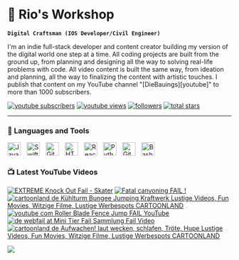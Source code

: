 # 🔧 Rio's Workshop 

**`Digital Craftsman (IOS Developer/Civil Engineer)`**

I'm an indie full-stack developer and content creator building my version of the digital world one step at a time. All coding projects are built from the ground up, from planning and designing all the way to solving real-life problems with code. All video content is built the same way, from ideation and planning, all the way to finalizing the content with artistic touches. I publish that content on my YouTube channel "[DieBauings][youtube]" to more than 1000 subscribers.

   <p align="left">
      <a href="https://www.youtube.com/c/diebauings?sub_confirmation=1">
         <img alt="youtube subscribers" title="Subscribe to my YouTube channel" src="https://custom-icon-badges.demolab.com/youtube/channel/subscribers/UC2WHjPDvbE6O328n17ZGcfg?color=%23E05D44&label=SUBSCRIBE&logo=video&logoColor=white&style=for-the-badge&labelColor=CE4630"/></a> 
      <a href="https://www.youtube.com/@DieBauings">
         <img alt="youtube views" title="YouTube views" src="https://custom-icon-badges.demolab.com/youtube/channel/views/UC2WHjPDvbE6O328n17ZGcfg?color=%23E1AD0E&logo=eye&logoColor=white&style=for-the-badge&labelColor=C79600"/></a> 
      <a href="https://github.com/RiosWorkshop?tab=followers">
         <img alt="followers" title="Follow me on Github" src="https://custom-icon-badges.demolab.com/github/followers/RiosWorkshop?color=236ad3&labelColor=1155ba&style=for-the-badge&logo=person-add&label=Follow&logoColor=white"/></a>
      <a href="https://github.com/RiosWorkshop?tab=repositories&sort=stargazers">
         <img alt="total stars" title="Total stars on GitHub" src="https://custom-icon-badges.demolab.com/github/stars/RiosWorkshop?color=55960c&style=for-the-badge&labelColor=488207&logo=star"/></a>
   </p>

---

### 🧰 Languages and Tools

<img align="left" alt="Java" width="30px" style="padding-right:10px;" src="https://cdn.jsdelivr.net/gh/devicons/devicon/icons/java/java-original.svg"/>
<img align="left" alt="Swift" width="30px" style="padding-right:10px;" src="https://cdn-icons-png.flaticon.com/512/5968/5968371.png"/>
<img align="left" alt="Git" width="30px" style="padding-right:10px;" src="https://cdn.jsdelivr.net/gh/devicons/devicon/icons/git/git-original.svg" />
<img align="left" alt="HTML" width="30px" style="padding-right:10px;" src="https://cdn.jsdelivr.net/gh/devicons/devicon/icons/html5/html5-plain.svg" />
<img align="left" alt="React" width="30px" style="padding-right:10px;" src="https://cdn.jsdelivr.net/gh/devicons/devicon/icons/react/react-original.svg" />
<img align="left" alt="Python" width="30px" style="padding-right:10px;" src="https://cdn.jsdelivr.net/gh/devicons/devicon/icons/python/python-plain.svg" />
<img align="left" alt="GitHub" width="30px" style="padding-right:10px;" src="https://cdn.jsdelivr.net/gh/devicons/devicon/icons/github/github-original.svg" />
<img align="left" alt="Bash" width="30px" style="padding-right:10px;" src="https://cdn.jsdelivr.net/gh/devicons/devicon/icons/bash/bash-original.svg" />
<br />

#

### 📺 Latest YouTube Videos

<!-- BEGIN YOUTUBE-CARDS -->
[![EXTREME Knock Out Fail - Skater](https://ytcards.demolab.com/?id=VEg8TM7kNWM&title=EXTREME+Knock+Out+Fail+-+Skater&lang=en&timestamp=1471638368&background_color=%230d1117&title_color=%23ffffff&stats_color=%23dedede&max_title_lines=1&width=250&border_radius=5 "EXTREME Knock Out Fail - Skater")](https://www.youtube.com/watch?v=VEg8TM7kNWM)
[![Fatal canyoning FAIL !](https://ytcards.demolab.com/?id=kAmkfYxvonQ&title=Fatal+canyoning+FAIL+%21&lang=en&timestamp=1430844059&background_color=%230d1117&title_color=%23ffffff&stats_color=%23dedede&max_title_lines=1&width=250&border_radius=5 "Fatal canyoning FAIL !")](https://www.youtube.com/watch?v=kAmkfYxvonQ)
[![cartoonland de Kühlturm    Bungee Jumping   Kraftwerk   Lustige Videos, Fun Movies, Witzige Filme, Lustige Werbespots   CARTOONLAND](https://ytcards.demolab.com/?id=2PLJ5Ie27hQ&title=cartoonland+de+K%C3%BChlturm++++Bungee+Jumping+++Kraftwerk+++Lustige+Videos%2C+Fun+Movies%2C+Witzige+Filme%2C+Lustige+Werbespots+++CARTOONLAND&lang=en&timestamp=1315335268&background_color=%230d1117&title_color=%23ffffff&stats_color=%23dedede&max_title_lines=1&width=250&border_radius=5 "cartoonland de Kühlturm    Bungee Jumping   Kraftwerk   Lustige Videos, Fun Movies, Witzige Filme, Lustige Werbespots   CARTOONLAND")](https://www.youtube.com/watch?v=2PLJ5Ie27hQ)
[![youtube com Roller Blade Fence Jump FAIL   YouTube](https://ytcards.demolab.com/?id=R4UKyPrO_E4&title=youtube+com+Roller+Blade+Fence+Jump+FAIL+++YouTube&lang=en&timestamp=1315248305&background_color=%230d1117&title_color=%23ffffff&stats_color=%23dedede&max_title_lines=1&width=250&border_radius=5 "youtube com Roller Blade Fence Jump FAIL   YouTube")](https://www.youtube.com/watch?v=R4UKyPrO_E4)
[![de webfail at Mini Tier Fail Sammlung   Fail Video](https://ytcards.demolab.com/?id=4wMn9RGTIq4&title=de+webfail+at+Mini+Tier+Fail+Sammlung+++Fail+Video&lang=en&timestamp=1315248209&background_color=%230d1117&title_color=%23ffffff&stats_color=%23dedede&max_title_lines=1&width=250&border_radius=5 "de webfail at Mini Tier Fail Sammlung   Fail Video")](https://www.youtube.com/watch?v=4wMn9RGTIq4)
[![cartoonland de Aufwachen!   laut wecken, schlafen, Tröte, Hupe   Lustige Videos, Fun Movies, Witzige Filme, Lustige Werbespots   CARTOONLAND](https://ytcards.demolab.com/?id=HJ_M8cq8X6Y&title=cartoonland+de+Aufwachen%21+++laut+wecken%2C+schlafen%2C+Tr%C3%B6te%2C+Hupe+++Lustige+Videos%2C+Fun+Movies%2C+Witzige+Filme%2C+Lustige+Werbespots+++CARTOONLAND&lang=en&timestamp=1308509099&background_color=%230d1117&title_color=%23ffffff&stats_color=%23dedede&max_title_lines=1&width=250&border_radius=5 "cartoonland de Aufwachen!   laut wecken, schlafen, Tröte, Hupe   Lustige Videos, Fun Movies, Witzige Filme, Lustige Werbespots   CARTOONLAND")](https://www.youtube.com/watch?v=HJ_M8cq8X6Y)
<!-- END YOUTUBE-CARDS -->

[<img src="https://custom-icon-badges.demolab.com/badge/-Subscribe%20For%20More-red?style=for-the-badge&logo=video&logoColor=white"/>](https://www.youtube.com/c/diebauings?sub_confirmation=1)

#


